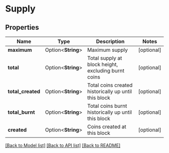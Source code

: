 # Supply

## Properties

Name | Type | Description | Notes
------------ | ------------- | ------------- | -------------
**maximum** | Option<**String**> | Maximum supply | [optional]
**total** | Option<**String**> | Total supply at block height, excluding burnt coins | [optional]
**total_created** | Option<**String**> | Total coins created historically up until this block | [optional]
**total_burnt** | Option<**String**> | Total coins burnt historically up until this block | [optional]
**created** | Option<**String**> | Coins created at this block | [optional]

[[Back to Model list]](../README.md#documentation-for-models) [[Back to API list]](../README.md#documentation-for-api-endpoints) [[Back to README]](../README.md)


